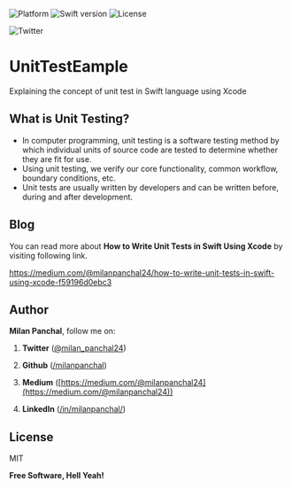 ![Platform](https://img.shields.io/badge/platform-ios-blue.svg?style=flat)
![Swift version](https://img.shields.io/badge/Swift-5-orange.svg?style=flat)
![License](https://img.shields.io/github/license/milanpanchal/MVVM-Design-Pattern)

![Twitter](https://img.shields.io/twitter/follow/milan_panchal24?style=social)


# UnitTestEample
Explaining the concept of unit test in Swift language using Xcode

## What is Unit Testing?
* In computer programming, unit testing is a software testing method by which individual units of source code are tested to determine whether they are fit for use. 
* Using unit testing, we verify our core functionality, common workflow, boundary conditions, etc.
* Unit tests are usually written by developers and can be written before, during and after development.

## Blog
You can read more about **How to Write Unit Tests in Swift Using Xcode** by visiting following link.

https://medium.com/@milanpanchal24/how-to-write-unit-tests-in-swift-using-xcode-f59196d0ebc3


## Author

**Milan Panchal**, follow me on:

1. **Twitter** ([@milan_panchal24](https://twitter.com/milan_panchal24))

2. **Github** ([/milanpanchal](https://github.com/milanpanchal/))

3. **Medium** ([https://medium.com/@milanpanchal24](https://medium.com/@milanpanchal24))

4. **LinkedIn** ([/in/milanpanchal/](https://www.linkedin.com/in/milanpanchal/))


License
----

MIT


**Free Software, Hell Yeah!**
